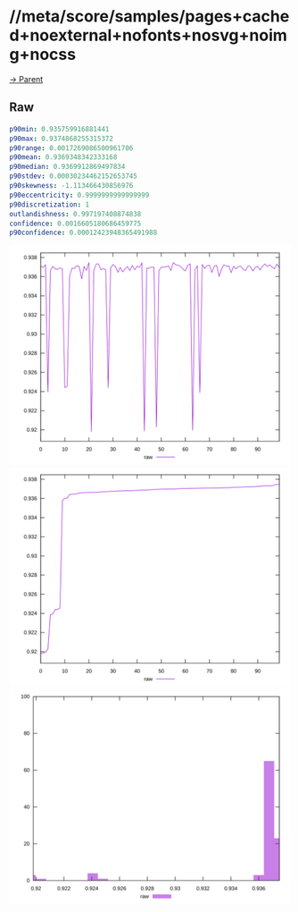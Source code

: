 
# //meta/score/samples/pages+cached+noexternal+nofonts+nosvg+noimg+nocss

[→ Parent](../..)


## Raw


```yaml
p90min: 0.935759916881441
p90max: 0.9374868255315372
p90range: 0.0017269086500961706
p90mean: 0.9369348342333168
p90median: 0.9369912869497834
p90stdev: 0.00030234462152653745
p90skewness: -1.113466430856976
p90eccentricity: 0.9999999999999999
p90discretization: 1
outlandishness: 0.997197408874838
confidence: 0.0016605180686459775
p90confidence: 0.00012423948365491988

```

![PLOT: raw-values](./raw/values.svg)![PLOT: raw-sorted](./raw/sorted.svg)![PLOT: raw-histogram](./raw/histogram.svg)